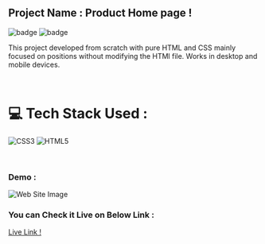 
## Project Name : **Product Home page !**
![badge](https://img.shields.io/badge/iNeuron-LCO-green) ![badge](https://img.shields.io/badge/Hitesh--Choudhary-Full%20Stack%20Javascript%20Course-orange)


This project developed from scratch with pure HTML and CSS mainly focused on positions without modifying the HTMl file. Works in desktop and mobile devices. 

</br>

# 💻 Tech Stack Used :

![CSS3](https://img.shields.io/badge/css3-%231572B6.svg?style=for-the-badge&logo=css3&logoColor=white) ![HTML5](https://img.shields.io/badge/html5-%23E34F26.svg?style=for-the-badge&logo=html5&logoColor=white)

</br>

### Demo :

![Web Site Image](./images/screencapture-product-home-page-headphone-netlify-app-2022-07-31-19_44_46.png)

### You can Check it Live on Below Link :

[Live Link !](https://product-home-page-headphone.netlify.app/)
